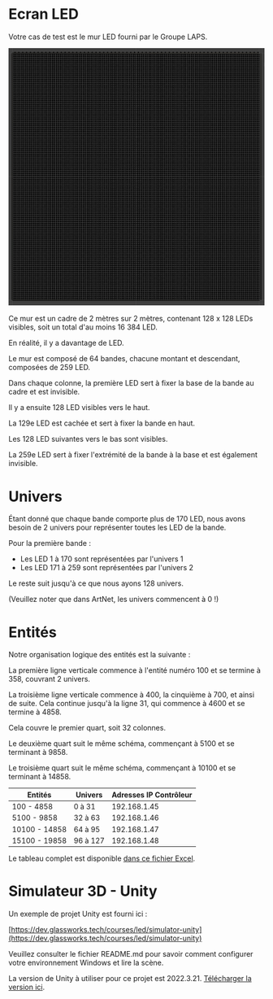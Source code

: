 # Ecran LED

Votre cas de test est le mur LED fourni par le Groupe LAPS.

![](../../img/ecran.png)

Ce mur est un cadre de 2 mètres sur 2 mètres, contenant 128 x 128 LEDs visibles, soit un total d'au moins 16 384 LED.

En réalité, il y a davantage de LED.

Le mur est composé de 64 bandes, chacune montant et descendant, composées de 259 LED.

Dans chaque colonne, la première LED sert à fixer la base de la bande au cadre et est invisible.

Il y a ensuite 128 LED visibles vers le haut.

La 129e LED est cachée et sert à fixer la bande en haut.

Les 128 LED suivantes vers le bas sont visibles.

La 259e LED sert à fixer l'extrémité de la bande à la base et est également invisible.

# Univers

Étant donné que chaque bande comporte plus de 170 LED, nous avons besoin de 2 univers pour représenter toutes les LED de la bande.

Pour la première bande :
- Les LED 1 à 170 sont représentées par l'univers 1
- Les LED 171 à 259 sont représentées par l'univers 2

Le reste suit jusqu'à ce que nous ayons 128 univers.

(Veuillez noter que dans ArtNet, les univers commencent à 0 !)

# Entités

Notre organisation logique des entités est la suivante :

La première ligne verticale commence à l'entité numéro 100 et se termine à 358, couvrant 2 univers.

La troisième ligne verticale commence à 400, la cinquième à 700, et ainsi de suite. Cela continue jusqu'à la ligne 31, qui commence à 4600 et se termine à 4858. 

Cela couvre le premier quart, soit 32 colonnes.

Le deuxième quart suit le même schéma, commençant à 5100 et se terminant à 9858.

Le troisième quart suit le même schéma, commençant à 10100 et se terminant à 14858.

| Entités | Univers | Adresses IP Contrôleur |
| ------- | ------- | ----------- |
| 100 - 4858 | 0 à 31 | 192.168.1.45 |
| 5100 - 9858 | 32 à 63 | 192.168.1.46 |
| 10100 - 14858 | 64 à 95 | 192.168.1.47 |
| 15100 - 19858 | 96 à 127 | 192.168.1.48 |

Le tableau complet est disponible [dans ce fichier Excel](https://dev.glassworks.tech/courses/led/simulator-unity/-/raw/main/Assets/Scenes/Ecran/eHub/Ecran.xlsx).

# Simulateur 3D - Unity

Un exemple de projet Unity est fourni ici :

[https://dev.glassworks.tech/courses/led/simulator-unity](https://dev.glassworks.tech/courses/led/simulator-unity)

Veuillez consulter le fichier README.md pour savoir comment configurer votre environnement Windows et lire la scène.

La version de Unity à utiliser pour ce projet est 2022.3.21. [Télécharger la version ici](https://unity.com/fr/releases/editor/whats-new/2022.3.21).
